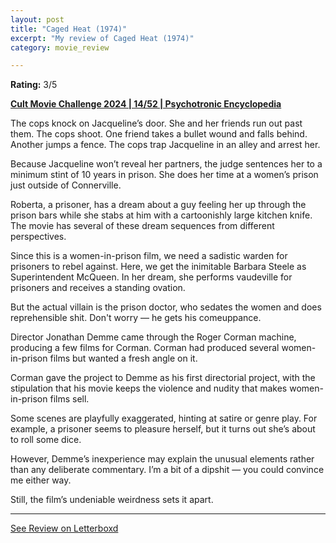 ```yaml
---
layout: post
title: "Caged Heat (1974)"
excerpt: "My review of Caged Heat (1974)"
category: movie_review

---
```


**Rating:** 3/5

<b><a href="https://boxd.it/rIGbC/detail">Cult Movie Challenge 2024 | 14/52 | Psychotronic Encyclopedia</a></b>

The cops knock on Jacqueline’s door. She and her friends run out past them. The cops shoot. One friend takes a bullet wound and falls behind. Another jumps a fence. The cops trap Jacqueline in an alley and arrest her.

Because Jacqueline won’t reveal her partners, the judge sentences her to a minimum stint of 10 years in prison. She does her time at a women’s prison just outside of Connerville.

Roberta, a prisoner, has a dream about a guy feeling her up through the prison bars while she stabs at him with a cartoonishly large kitchen knife. The movie has several of these dream sequences from different perspectives.

Since this is a women-in-prison film, we need a sadistic warden for prisoners to rebel against. Here, we get the inimitable Barbara Steele as Superintendent McQueen. In her dream, she performs vaudeville for prisoners and receives a standing ovation.

But the actual villain is the prison doctor, who sedates the women and does reprehensible shit. Don't worry — he gets his comeuppance.

Director Jonathan Demme came through the Roger Corman machine, producing a few films for Corman. Corman had produced several women-in-prison films but wanted a fresh angle on it.

Corman gave the project to Demme as his first directorial project, with the stipulation that his movie keeps the violence and nudity that makes women-in-prison films sell.

Some scenes are playfully exaggerated, hinting at satire or genre play. For example, a prisoner seems to pleasure herself, but it turns out she’s about to roll some dice.

However, Demme’s inexperience may explain the unusual elements rather than any deliberate commentary. I’m a bit of a dipshit — you could convince me either way.

Still, the film’s undeniable weirdness sets it apart.

<hr>

[See Review on Letterboxd](https://boxd.it/6bLns9)
